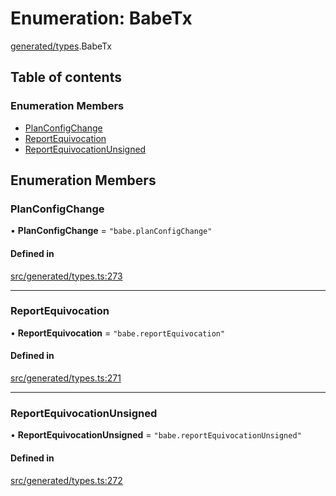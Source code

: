 # Enumeration: BabeTx

[generated/types](../wiki/generated.types).BabeTx

## Table of contents

### Enumeration Members

- [PlanConfigChange](../wiki/generated.types.BabeTx#planconfigchange)
- [ReportEquivocation](../wiki/generated.types.BabeTx#reportequivocation)
- [ReportEquivocationUnsigned](../wiki/generated.types.BabeTx#reportequivocationunsigned)

## Enumeration Members

### PlanConfigChange

• **PlanConfigChange** = ``"babe.planConfigChange"``

#### Defined in

[src/generated/types.ts:273](https://github.com/PolymeshAssociation/polymesh-private-sdk/blob/2c6aa0b4/src/generated/types.ts#L273)

___

### ReportEquivocation

• **ReportEquivocation** = ``"babe.reportEquivocation"``

#### Defined in

[src/generated/types.ts:271](https://github.com/PolymeshAssociation/polymesh-private-sdk/blob/2c6aa0b4/src/generated/types.ts#L271)

___

### ReportEquivocationUnsigned

• **ReportEquivocationUnsigned** = ``"babe.reportEquivocationUnsigned"``

#### Defined in

[src/generated/types.ts:272](https://github.com/PolymeshAssociation/polymesh-private-sdk/blob/2c6aa0b4/src/generated/types.ts#L272)
